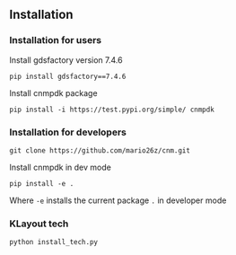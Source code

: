 ## Installation

### Installation for users
Install gdsfactory version 7.4.6
```
pip install gdsfactory==7.4.6
```
Install cnmpdk package
```
pip install -i https://test.pypi.org/simple/ cnmpdk
```
### Installation for developers 
```
git clone https://github.com/mario26z/cnm.git
```
Install cnmpdk in dev mode

```
pip install -e .
```

Where `-e` installs the current package `.` in developer mode

### KLayout tech
```
python install_tech.py
```